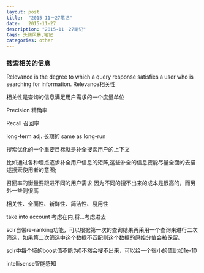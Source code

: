 ```yaml
---
layout: post
title:  "2015-11－27笔记"
date:   2015-11-27
description: "2015-11－27笔记"
tags: 头脑风暴,笔记
categories: other
---
```


### 搜索相关的信息

Relevance is the degree to which a query response satisfies a user who is searching for information.
Relevance相关性

相关性是查询的信息满足用户需求的一个度量单位



Precision 精确率

Recall 召回率

long-term adj. 长期的 same as long-run


搜索优化的一个重要目标就是补全搜索用户的上下文

比如通过各种埋点逐步补全用户信息的矩阵,这些补全的信息要能尽量全面的去描述搜索使用者的意图;

召回率的衡量要跟进不同的用户需求
因为不同的搜不出来的成本是很高的，而另外一些则很高


相关性、全面性、新鲜性、简洁性、易用性

take into account 考虑在内,将...考虑进去


solr自带re-ranking功能，可以根据第一次的查询结果再采用一个查询来进行二次筛选，如果第二次筛选中这个数据不匹配则这个数据的原始分值会被保留。

solr中每个域的boost值不能为0不然会搜不出来，可以给一个很小的值比如1e-10

intellisense智能感知

